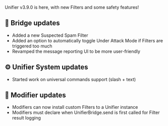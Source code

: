 Unifier v3.9.0 is here, with new Filters and some safety features!

## 🚀 Bridge updates
- Added a new Suspected Spam Filter
- Added an option to automatically toggle Under Attack Mode if Filters are triggered too much
- Revamped the message reporting UI to be more user-friendly

## ⚙️ Unifier System updates
- Started work on universal commands support (slash + text)

## 🧩 Modifier updates
- Modifiers can now install custom Filters to a Unifier instance
- Modifiers must declare when UnifierBridge.send is first called for Filter result logging